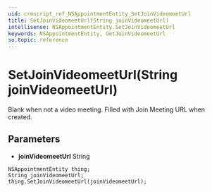 ```yaml
---
uid: crmscript_ref_NSAppointmentEntity_SetJoinVideomeetUrl
title: SetJoinVideomeetUrl(String joinVideomeetUrl)
intellisense: NSAppointmentEntity.SetJoinVideomeetUrl
keywords: NSAppointmentEntity, GetJoinVideomeetUrl
so.topic: reference
---
```


# SetJoinVideomeetUrl(String joinVideomeetUrl)

Blank when not a video meeting. Filled with Join Meeting URL when created.

## Parameters

* **joinVideomeetUrl** String

```crmscript
NSAppointmentEntity thing;
String joinVideomeetUrl;
thing.SetJoinVideomeetUrl(joinVideomeetUrl);
```

